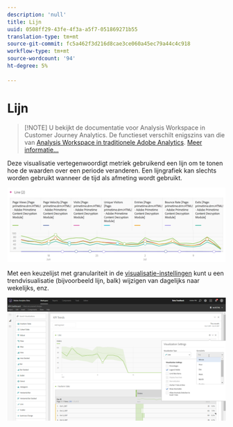 ```yaml
---
description: 'null'
title: Lijn
uuid: 0508ff29-43fe-4f3a-a5f7-051869271b55
translation-type: tm+mt
source-git-commit: fc5a462f3d216d8cae3ce060a45ec79a44c4c918
workflow-type: tm+mt
source-wordcount: '94'
ht-degree: 5%

---
```



# Lijn

>[!NOTE] U bekijkt de documentatie voor Analysis Workspace in Customer Journey Analytics. De functieset verschilt enigszins van die van [Analysis Workspace in traditionele Adobe Analytics](https://docs.adobe.com/content/help/en/analytics/analyze/analysis-workspace/home.html). [Meer informatie...](/help/getting-started/cja-aa.md)

Deze visualisatie vertegenwoordigt metriek gebruikend een lijn om te tonen hoe de waarden over een periode veranderen. Een lijngrafiek kan slechts worden gebruikt wanneer de tijd als afmeting wordt gebruikt.

![](assets/line.png)

Met een keuzelijst met granulariteit in de [visualisatie-instellingen](/help/analysis-workspace/visualizations/freeform-analysis-visualizations.md#section_D3BB5042A92245D8BF6BCF072C66624B) kunt u een trendvisualisatie (bijvoorbeeld lijn, balk) wijzigen van dagelijks naar wekelijks, enz.

![](assets/viz-granularity.png)


